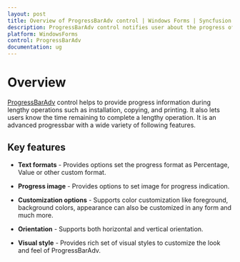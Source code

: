 ```yaml
---
layout: post
title: Overview of ProgressBarAdv control | Windows Forms | Syncfusion
description: ProgressBarAdv control notifies user about the progress of a task. It supports orientation, customization and progress animation.
platform: WindowsForms
control: ProgressBarAdv
documentation: ug
---
```


# Overview

[ProgressBarAdv](https://help.syncfusion.com/cr/cref_files/windowsforms/Syncfusion.Shared.Base~Syncfusion.Windows.Forms.Tools.ProgressBarAdv.html) control helps to provide progress information during lengthy operations such as installation, copying, and printing. It also lets users know the time remaining to complete a lengthy operation. It is an advanced progressbar with a wide variety of following features.

## Key features

* **Text formats** - Provides options set the progress format as Percentage, Value or other custom format.

* **Progress image** - Provides options to set image for progress indication.

* **Customization options** - Supports color customization like foreground, background colors, appearance can also be customized in any form and much more.

* **Orientation** - Supports both horizontal and vertical orientation.

* **Visual style** - Provides rich set of visual styles to customize the look and feel of ProgressBarAdv.